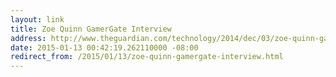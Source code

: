 ```yaml
---
layout: link
title: Zoe Quinn GamerGate Interview
address: http://www.theguardian.com/technology/2014/dec/03/zoe-quinn-gamergate-interview
date: 2015-01-13 00:42:19.262110000 -08:00
redirect_from: /2015/01/13/zoe-quinn-gamergate-interview.html
---
```


